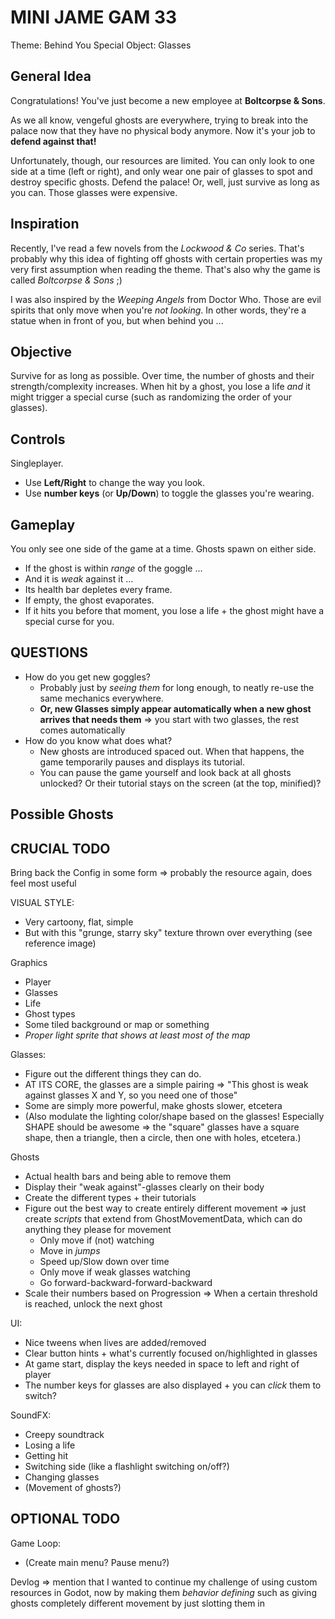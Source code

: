 # MINI JAME GAM 33


Theme: Behind You
Special Object: Glasses

## General Idea

Congratulations! You've just become a new employee at **Boltcorpse & Sons**. 

As we all know, vengeful ghosts are everywhere, trying to break into the palace now that they have no physical body anymore. Now it's your job to **defend against that!**

Unfortunately, though, our resources are limited. You can only look to one side at a time (left or right), and only wear one pair of glasses to spot and destroy specific ghosts. Defend the palace! Or, well, just survive as long as you can. Those glasses were expensive.

## Inspiration

Recently, I've read a few novels from the _Lockwood & Co_ series. That's probably why this idea of fighting off ghosts with certain properties was my very first assumption when reading the theme. That's also why the game is called _Boltcorpse & Sons_ ;)

I was also inspired by the _Weeping Angels_ from Doctor Who. Those are evil spirits that only move when you're _not looking_. In other words, they're a statue when in front of you, but when behind you ...

## Objective

Survive for as long as possible. Over time, the number of ghosts and their strength/complexity increases. When hit by a ghost, you lose a life _and_ it might trigger a special curse (such as randomizing the order of your glasses).

## Controls

Singleplayer. 
* Use **Left/Right** to change the way you look.
* Use **number keys** (or **Up/Down**) to toggle the glasses you're wearing.

## Gameplay

You only see one side of the game at a time. Ghosts spawn on either side.

* If the ghost is within _range_ of the goggle ...
* And it is _weak_ against it ...
* Its health bar depletes every frame.
* If empty, the ghost evaporates.
* If it hits you before that moment, you lose a life + the ghost might have a special curse for you.

## QUESTIONS

* How do you get new goggles?
  * Probably just by _seeing them_ for long enough, to neatly re-use the same mechanics everywhere.
  * **Or, new Glasses simply appear automatically when a new ghost arrives that needs them** => you start with two glasses, the rest comes automatically
* How do you know what does what?
  * New ghosts are introduced spaced out. When that happens, the game temporarily pauses and displays its tutorial.
  * You can pause the game yourself and look back at all ghosts unlocked? Or their tutorial stays on the screen (at the top, minified)?


## Possible Ghosts





## CRUCIAL TODO

Bring back the Config in some form => probably the resource again, does feel most useful

VISUAL STYLE:
* Very cartoony, flat, simple
* But with this "grunge, starry sky" texture thrown over everything (see reference image)

Graphics
* Player
* Glasses
* Life
* Ghost types
* Some tiled background or map or something
* _Proper light sprite that shows at least most of the map_

Glasses:
* Figure out the different things they can do.
* AT ITS CORE, the glasses are a simple pairing => "This ghost is weak against glasses X and Y, so you need one of those"
* Some are simply more powerful, make ghosts slower, etcetera
* (Also modulate the lighting color/shape based on the glasses! Especially SHAPE should be awesome => the "square" glasses have a square shape, then a triangle, then a circle, then one with holes, etcetera.)

Ghosts
* Actual health bars and being able to remove them
* Display their "weak against"-glasses clearly on their body
* Create the different types + their tutorials
* Figure out the best way to create entirely different movement => just create _scripts_ that extend from GhostMovementData, which can do anything they please for movement
  * Only move if (not) watching
  * Move in _jumps_
  * Speed up/Slow down over time
  * Only move if weak glasses watching
  * Go forward-backward-forward-backward
* Scale their numbers based on Progression => When a certain threshold is reached, unlock the next ghost

UI:
* Nice tweens when lives are added/removed
* Clear button hints + what's currently focused on/highlighted in glasses
* At game start, display the keys needed in space to left and right of player
* The number keys for glasses are also displayed + you can _click_ them to switch?

SoundFX:
* Creepy soundtrack
* Losing a life
* Getting hit
* Switching side (like a flashlight switching on/off?)
* Changing glasses
* (Movement of ghosts?)


## OPTIONAL TODO

Game Loop:
* (Create main menu? Pause menu?)

Devlog => mention that I wanted to continue my challenge of using custom resources in Godot, now by making them _behavior defining_ such as giving ghosts completely different movement by just slotting them in